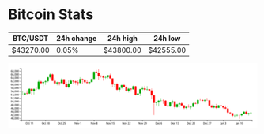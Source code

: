 # Bitcoin Stats

BTC/USDT|24h change|24h high|24h low|
|---|---|---|---|
|$43270.00|0.05%|$43800.00|$42555.00|

<img src="./chart.svg">
